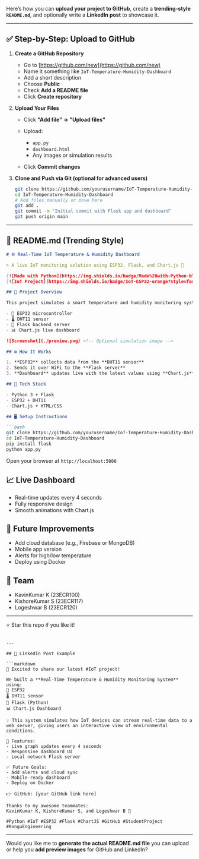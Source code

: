 Here’s how you can **upload your project to GitHub**, create a **trending-style `README.md`**, and optionally write a **LinkedIn post** to showcase it.

---

## ✅ Step-by-Step: Upload to GitHub

1. **Create a GitHub Repository**

   * Go to [https://github.com/new](https://github.com/new)
   * Name it something like `IoT-Temperature-Humidity-Dashboard`
   * Add a short description
   * Choose **Public**
   * Check **Add a README file**
   * Click **Create repository**

2. **Upload Your Files**

   * Click **"Add file" → "Upload files"**
   * Upload:

     * `app.py`
     * `dashboard.html`
     * Any images or simulation results
   * Click **Commit changes**

3. **Clone and Push via Git (optional for advanced users)**

   ```bash
   git clone https://github.com/yourusername/IoT-Temperature-Humidity-Dashboard.git
   cd IoT-Temperature-Humidity-Dashboard
   # Add files manually or move here
   git add .
   git commit -m "Initial commit with Flask app and dashboard"
   git push origin main
   ```

---

## 📄 README.md (Trending Style)

````markdown
# 🌐 Real-Time IoT Temperature & Humidity Dashboard

> A live IoT monitoring solution using ESP32, Flask, and Chart.js 🚀

[![Made with Python](https://img.shields.io/badge/Made%20with-Python-blue?style=for-the-badge&logo=python)](https://www.python.org/)
[![IoT Project](https://img.shields.io/badge/IoT-ESP32-orange?style=for-the-badge&logo=espressif)](https://www.espressif.com/en/products/socs/esp32)

## 🧠 Project Overview

This project simulates a smart temperature and humidity monitoring system using:

- 📡 ESP32 microcontroller
- 🌡️ DHT11 sensor
- 🧪 Flask backend server
- 📊 Chart.js live dashboard

![Screenshot](./preview.png) <!-- Optional simulation image -->

## ⚙️ How It Works

1. **ESP32** collects data from the **DHT11 sensor**
2. Sends it over WiFi to the **Flask server**
3. **Dashboard** updates live with the latest values using **Chart.js**

## 🧰 Tech Stack

- Python 3 + Flask
- ESP32 + DHT11
- Chart.js + HTML/CSS

## 🖥️ Setup Instructions

```bash
git clone https://github.com/yourusername/IoT-Temperature-Humidity-Dashboard.git
cd IoT-Temperature-Humidity-Dashboard
pip install flask
python app.py
````

Open your browser at `http://localhost:5000`

## 📈 Live Dashboard

* Real-time updates every 4 seconds
* Fully responsive design
* Smooth animations with Chart.js

## 🚀 Future Improvements

* Add cloud database (e.g., Firebase or MongoDB)
* Mobile app version
* Alerts for high/low temperature
* Deploy using Docker

## 👥 Team

* KavinKumar K (23ECR100)
* KishoreKumar S (23ECR117)
* Logeshwar B (23ECR120)

---

⭐ Star this repo if you like it!

````

---

## 🔗 LinkedIn Post Example

```markdown
🎉 Excited to share our latest #IoT project!

We built a **Real-Time Temperature & Humidity Monitoring System** using:
📡 ESP32  
🌡️ DHT11 sensor  
🧠 Flask (Python)  
📊 Chart.js Dashboard

💡 This system simulates how IoT devices can stream real-time data to a web server, giving users an interactive view of environmental conditions.

🔧 Features:
- Live graph updates every 4 seconds
- Responsive dashboard UI
- Local network Flask server

✅ Future Goals:
- Add alerts and cloud sync
- Mobile-ready dashboard
- Deploy on Docker

👉 GitHub: [your GitHub link here]

Thanks to my awesome teammates:  
KavinKumar K, KishoreKumar S, and Logeshwar B 🙌

#Python #IoT #ESP32 #Flask #ChartJS #GitHub #StudentProject #KonguEngineering
````

---

Would you like me to **generate the actual README.md file** you can upload or help you **add preview images** for GitHub and LinkedIn?
